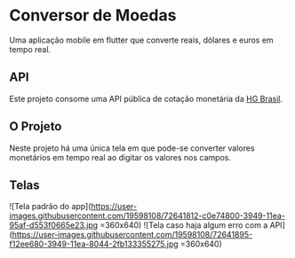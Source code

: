 # Conversor de Moedas

Uma aplicação mobile em flutter que converte reais, dólares e euros em tempo real.

## API

Este projeto consome uma API pública de cotação monetária da [HG Brasil](https://hgbrasil.com/status/finance).

## O Projeto

Neste projeto há uma única tela em que pode-se converter valores monetários em tempo real ao digitar os valores nos campos.

## Telas
![Tela padrão do app](https://user-images.githubusercontent.com/19598108/72641812-c0e74800-3949-11ea-95af-d553f0665e23.jpg =360x640)
![Tela caso haja algum erro com a API](https://user-images.githubusercontent.com/19598108/72641895-f12ee680-3949-11ea-8044-2fb133355275.jpg =360x640)
